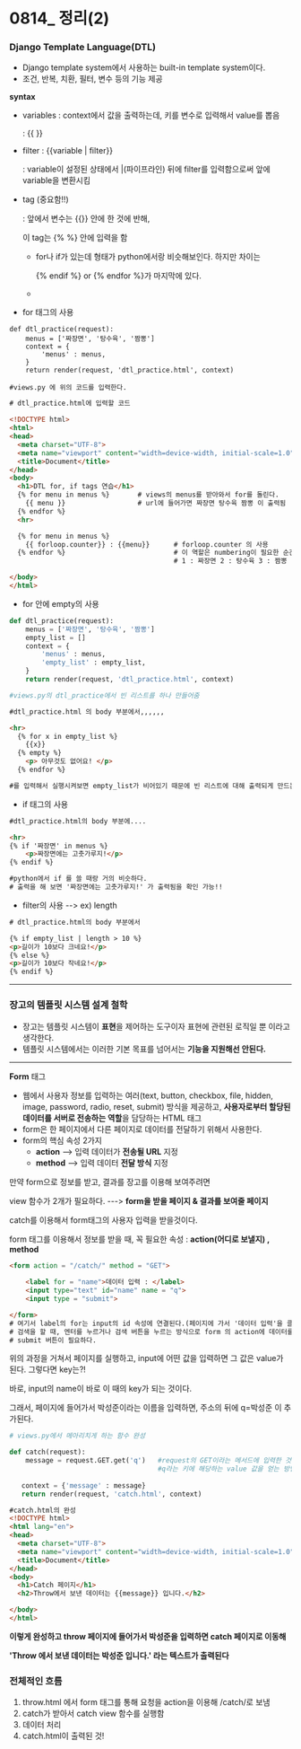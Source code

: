 # 0814_ 정리(2)

### Django Template Language(DTL)

- Django template system에서 사용하는 built-in template system이다.
- 조건, 반복, 치환, 필터, 변수 등의 기능 제공



**syntax**

- variables : context에서 값을 출력하는데, 키를 변수로 입력해서 value를 뽑음

  : {{ }}

- filter : {{variable | filter}} 

  : variable이 설정된 상태에서 |(파이프라인) 뒤에 filter를 입력함으로써 앞에 variable을 변환시킴

- tag (중요함!!)

  : 앞에서 변수는 {{}} 안에 한 것에 반해,

  이 tag는 {% %} 안에 입력을 함

  - for나 if가 있는데 형태가 python에서랑 비슷해보인다. 하지만 차이는 

    {% endif %} or {% endfor %}가 마지막에 있다.
  
  -   



- for 태그의 사용

```ㅋ
def dtl_practice(request):
    menus = ['짜장면', '탕수육', '짬뽕']
    context = {
        'menus' : menus,
    }
    return render(request, 'dtl_practice.html', context)

#views.py 에 위의 코드를 입력한다.
```

```html
# dtl_practice.html에 입력할 코드 

<!DOCTYPE html>
<html>
<head>
  <meta charset="UTF-8">
  <meta name="viewport" content="width=device-width, initial-scale=1.0">
  <title>Document</title>
</head>
<body>
  <h1>DTL for, if tags 연습</h1>   
  {% for menu in menus %}		# views의 menus를 받아와서 for를 돌린다.
    {{ menu }}					# url에 들어가면 짜장면 탕수육 짬뽕 이 출력됨
  {% endfor %}
  <hr>

  {% for menu in menus %}
    {{ forloop.counter}} : {{menu}}      # forloop.counter 의 사용
  {% endfor %}							 # 이 역할은 numbering이 필요한 순간에 사용
										 # 1 : 짜장면 2 : 탕수육 3 : 짬뽕  //로 출력됨

</body>
</html>
```

- for 안에 empty의 사용

```python
def dtl_practice(request):
    menus = ['짜장면', '탕수육', '짬뽕']
    empty_list = []
    context = {
        'menus' : menus,
        'empty_list' : empty_list,
    }
    return render(request, 'dtl_practice.html', context)

#views.py의 dtl_practice에서 빈 리스트를 하나 만들어줌
```

```html
#dtl_practice.html 의 body 부분에서,,,,,,

<hr>
  {% for x in empty_list %}
	{{x}}
  {% empty %}
	<p> 아무것도 없어요! </p>
  {% endfor %}

#를 입력해서 실행시켜보면 empty_list가 비어있기 때문에 빈 리스트에 대해 출력되게 만드는 {% empty %} 에 의해 '아무것도 없어요!' 가 출력된다.
```



- if 태그의 사용

```html
#dtl_practice.html의 body 부분에....

<hr>
{% if '짜장면' in menus %}
	<p>짜장면에는 고춧가루지!</p>
{% endif %}

#python에서 if 를 쓸 때랑 거의 비슷하다.
# 출력을 해 보면 '짜장면에는 고춧가루지!' 가 출력됨을 확인 가능!!
```



- filter의 사용 --> ex) length

```html
# dtl_practice.html의 body 부분에서

{% if empty_list | length > 10 %}
<p>길이가 10보다 크네요!</p>
{% else %}
<p>길이가 10보다 작네요!</p>
{% endif %}
```



---

### 장고의 템플릿 시스템 설계 철학

- 장고는 템플릿 시스템이 **표현**을 제어하는 도구이자 표현에 관련된 로직일 뿐 이라고 생각한다.
- 템플릿 시스템에서는 이러한 기본 목표를 넘어서는 **기능을 지원해선 안된다.**



----

**Form** 태그

- 웹에서 사용자 정보를 입력하는 여러(text, button, checkbox, file, hidden, image, password, radio, reset, submit) 방식을 제공하고, **사용자로부터 할당된 데이터를 서버로 전송하는 역할**을 담당하는 HTML 태그
- form은 한 페이지에서 다른 페이지로 데이터를 전달하기 위해서 사용한다.
- form의 핵심 속성 2가지
  - **action** —> 입력 데이터가 **전송될 URL** 지정
  - **method** —> 입력 데이터 **전달 방식** 지정





만약 form으로 정보를 받고, 결과를 장고를 이용해 보여주려면

view 함수가 2개가 필요하다.   --->  **form을 받을 페이지 & 결과를 보여줄 페이지**

catch를 이용해서 form태그의 사용자 입력을 받을것이다.



form 태그를 이용해서 정보를 받을 때, 꼭 필요한 속성 : **action(어디로 보낼지) , method**

```html
<form action = "/catch/" method = "GET">
    
	<label for = "name">데이터 입력 : </label>
	<input type="text" id="name" name = "q">
	<input type = "submit">

</form>
# 여기서 label의 for는 input의 id 속성에 연결된다.(페이지에 가서 '데이터 입력'을 클릭하면 커서가 생김)
# 검색을 할 때, 엔터를 누르거나 검색 버튼을 누르는 방식으로 form 의 action에 데이터를 보내기 위해서는
# submit 버튼이 필요하다.
```

위의 과정을 거쳐서 페이지를 실행하고, input에 어떤 값을 입력하면 그 값은 value가 된다. 그렇다면 key는?!

바로, input의 name이 바로 이 때의 key가 되는 것이다.

그래서, 페이지에 들어가서 박성준이라는 이름을 입력하면, 주소의 뒤에 q=박성준 이 추가된다.



```python
# views.py에서 메아리치게 하는 함수 완성

def catch(request):
    message = request.GET.get('q')   #request의 GET이라는 메서드에 입력한 것에서 
    								 #q라는 키에 해당하는 value 값을 얻는 방법
        
   context = {'message' : message}
   return render(request, 'catch.html', context)
```

```html
#catch.html의 완성
<!DOCTYPE html>
<html lang="en">
<head>
  <meta charset="UTF-8">
  <meta name="viewport" content="width=device-width, initial-scale=1.0">
  <title>Document</title>
</head>
<body>
  <h1>Catch 페이지</h1>
  <h2>Throw에서 보낸 데이터는 {{message}} 입니다.</h2>

</body>
</html>


```

**이렇게 완성하고 throw 페이지에 들어가서 박성준을 입력하면 catch 페이지로 이동해**

**'Throw 에서 보낸 데이터는 박성준 입니다.' 라는 텍스트가 출력된다**



### 전체적인 흐름

1. throw.html 에서 form 태그를 통해 요청을 action을 이용해 /catch/로 보냄
2. catch가 받아서 catch view 함수를 실행함
3. 데이터 처리
4. catch.html이 출력된 것!









